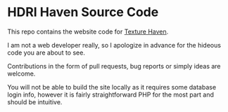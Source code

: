 # HDRI Haven Source Code

This repo contains the website code for [Texture Haven](https://hdrihaven.com/).

I am not a web developer really, so I apologize in advance for the hideous code you are about to see.

Contributions in the form of pull requests, bug reports or simply ideas are welcome.

You will not be able to build the site locally as it requires some database login info,
however it is fairly straightforward PHP for the most part and should be intuitive.
